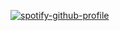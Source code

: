 [![spotify-github-profile](https://spotify-github-profile.vercel.app/api/view?uid=03qur3riykzq509bs26halcri&cover_image=true&theme=default)](https://github.com/kittinan/spotify-github-profile)
